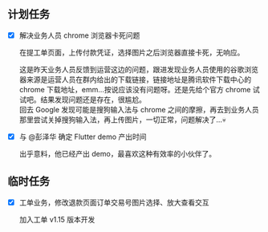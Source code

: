 ## 计划任务

* [x] 解决业务人员 chrome 浏览器卡死问题

	在提工单页面，上传付款凭证，选择图片之后浏览器直接卡死，无响应。

	这是昨天业务人员反馈到运营这边的问题，跟进发现业务人员使用的谷歌浏览器来源是运营人员在群内给出的下载链接，链接地址是腾讯软件下载中心的 chrome 下载地址，emm...按说应该没有问题呀。还是先给个官方 chrome 试试吧。结果发现问题还是存在，很尴尬。  
	回去 Google 发现可能是搜狗输入法与 chrome 之间的摩擦，再去到业务人员那里尝试关掉搜狗输入法，再上传图片，一切正常，问题解决了...💀

* [x] 与 @彭泽华 确定 Flutter demo 产出时间

	出乎意料，他已经产出 demo，最喜欢这种有效率的小伙伴了。

## 临时任务

* [x] 工单业务，修改退款页面订单交易号图片选择、放大查看交互

	加入工单 v1.15 版本开发
